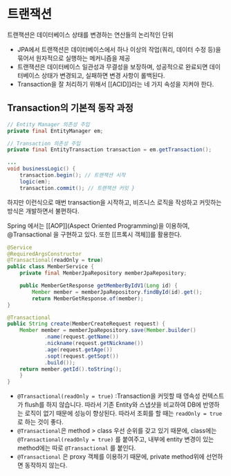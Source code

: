 # 트랜잭션
트랜잭션은 데이터베이스 상태를 변경하는 연산들의 논리적인 단위

- JPA에서 트랜잭션은 데이터베이스에서 하나 이상의 작업(쿼리, 데이터 수정 등)을 묶어서 원자적으로 실행하는 메커니즘을 제공
- 트랜잭션은 데이터베이스 일관성과 무결성을 보장하며, 성공적으로 완료되면 데이터베이스 상태가 변경되고, 실패하면 변경 사항이 롤백된다.
- Transaction을 잘 처리하기 위해서 [[ACID]]라는 네 가지 속성을 지켜야 한다.
## Transaction의 기본적 동작 과정
```java
// Entity Manager 의존성 주입 
private final EntityManager em; 

// Transaction 의존성 주입 
private final EntityTransaction transaction = em.getTransaction();

... 
void businessLogic() { 
	transaction.begin(); // 트랜잭션 시작 
	logic(em); 
	transaction.commit(); // 트랜잭션 커밋 }
```

하지만 이런식으로 매번 transaction을 시작하고, 비즈니스 로직을 작성하고 커밋하는 방식은 개발하면서 불편하다.

Spring 에서는 [[AOP]](Aspect Oriented Programming)을 이용하여, @Transactional 을 구현하고 있다. 또한 [[프록시 객체]]를 활용한다.

```java
@Service 
@RequiredArgsConstructor 
@Transactional(readOnly = true) 
public class MemberService { 
	private final MemberJpaRepository memberJpaRepository; 

	public MemberGetResponse getMemberByIdV1(Long id) { 
		Member member = memberJpaRepository.findById(id).get(); 
		return MemberGetResponse.of(member); 
} 

@Transactional 
public String create(MemberCreateRequest request) { 
	Member member = memberJpaRepository.save(Member.builder() 
			.name(request.getName()) 
			.nickname(request.getNickname()) 
			.age(request.getAge()) 
			.sopt(request.getSopt()) 
			.build()); 
	return member.getId().toString(); 
	} 
}
```
- `@Transactional(readOnly = true)` :Transaction을 커밋할 때 영속성 컨텍스트가 flush를 하지 않습니다. 따라서 기존 Entity와 스냅샷을 비교하여 DB에 반영하는 로직이 없기 때문에 성능이 향상된다. 
따라서 조회를 할 때는 `readOnly = true`로 하는 것이 좋다.
-  `@Transactional`은 method > class 우선 순위를 갖고 있기 때문에, class에는 `@Transactional(readOnly = true)` 를 붙여주고, 내부에 entity 변경이 있는 method에는 따로 `@Transactional` 를 붙인다.
- `@Transactional` 은 proxy 객체를 이용하기 때문에, private method위에 선언하면 동작하지 않는다.


